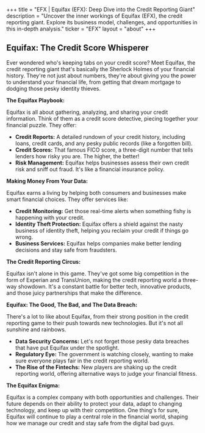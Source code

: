 +++
title = "EFX |  Equifax (EFX): Deep Dive into the Credit Reporting Giant"
description = "Uncover the inner workings of Equifax (EFX), the credit reporting giant. Explore its business model, challenges, and opportunities in this in-depth analysis."
ticker = "EFX"
layout = "about"
+++

        


## Equifax: The Credit Score Whisperer

Ever wondered who's keeping tabs on your credit score?  Meet Equifax, the credit reporting giant that's basically the Sherlock Holmes of your financial history. They're not just about numbers, they're about giving you the power to understand your financial life, from getting that dream mortgage to dodging those pesky identity thieves. 

**The Equifax Playbook:**

Equifax is all about gathering, analyzing, and sharing your credit information.  Think of them as a credit score detective, piecing together your financial puzzle.  They offer:

* **Credit Reports:**  A detailed rundown of your credit history, including loans, credit cards, and any pesky public records (like a forgotten bill).
* **Credit Scores:** That famous FICO score, a three-digit number that tells lenders how risky you are.  The higher, the better!
* **Risk Management:**  Equifax helps businesses assess their own credit risk and sniff out fraud.  It's like a financial insurance policy.

**Making Money From Your Data:**

Equifax earns a living by helping both consumers and businesses make smart financial choices.  They offer services like:

* **Credit Monitoring:**  Get those real-time alerts when something fishy is happening with your credit.
* **Identity Theft Protection:**  Equifax offers a shield against the nasty business of identity theft, helping you reclaim your credit if things go wrong.
* **Business Services:** Equifax helps companies make better lending decisions and stay safe from fraudsters.

**The Credit Reporting Circus:**

Equifax isn't alone in this game. They've got some big competition in the form of Experian and TransUnion, making the credit reporting world a three-way showdown. It's a constant battle for better tech, innovative products, and those juicy partnerships that make the difference.

**Equifax: The Good, The Bad, and The Data Breach:**

There's a lot to like about Equifax, from their strong position in the credit reporting game to their push towards new technologies. But it's not all sunshine and rainbows.  

* **Data Security Concerns:**  Let's not forget those pesky data breaches that have put Equifax under the spotlight. 
* **Regulatory Eye:**  The government is watching closely, wanting to make sure everyone plays fair in the credit reporting world.
* **The Rise of the Fintechs:** New players are shaking up the credit reporting world, offering alternative ways to judge your financial fitness.

**The Equifax Enigma:**

Equifax is a complex company with both opportunities and challenges. Their future depends on their ability to protect your data, adapt to changing technology, and keep up with their competition.  One thing's for sure, Equifax will continue to play a central role in the financial world, shaping how we manage our credit and stay safe from the digital bad guys. 

        